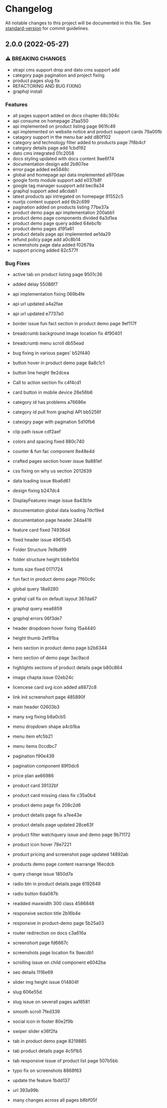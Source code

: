 # Changelog

All notable changes to this project will be documented in this file. See [standard-version](https://github.com/conventional-changelog/standard-version) for commit guidelines.

## 2.0.0 (2022-05-27)


### ⚠ BREAKING CHANGES

* strapi cms support drop and dato cms support add
* category page pagination and project fixing
* product pages slug fix
* REFACTORING AND BUG FIXING
* graphql install

### Features

* all pages support added on docs chapter 68c304c
* api consume on homepage 2faa550
* api implemented on product listing page 961fc49
* api implemented on website notice and product support cards 79a00fb
* catagory support in the menu bar add d80f102
* category and technology filter added to products page 7f8b4cf
* category details page add 1cbd192
* dato cms integrated 01c2058
* docs styling updated with docs content 9ae6f74
* documentation design add 2b807ee
* error page added ee5848c
* global and homepage api data implemented a970dae
* google fonts module support add e037b8f
* google tag manager suupport add bec9a34
* graphql support aded a8cdab1
* latest products api intregated on homepage 91552c5
* nuxtjs content support add 6b2c699
* pagination added on products listing 77be37a
* product demo page api implementation 200abb1
* product demo page components divided 6a3d1ea
* product demo page query added 64ebcfb
* product demo pages d191a61
* product details page api implemented ae1da29
* refund policy page add a0c8b14
* screenshots page data added f02679a
* support pricing added 82c577f


### Bug Fixes

* active tab on product listing page 9501c36
* added delay 55086f7
* api implementation fixing 069b4fe
* api url updated a4a2fae
* api url updated e7737a0
* border issue fun fact section in product demo page 9ef117f
* breadcrumb background image location fix 4f90401
* breadcrumb menu scroll db55ead
* bug fixing in various pages' b52f440
* button hover in product demo page 8a8c1c1
* button line height 9e2dcea
* Call to action section fix c4f4cd1
* card button in mobile device 26e56b6
* category id has problems a76686e
* category id pull from graphql API bb5256f
* cateogry page with pagination 5d10fb6
* clip path issue cdf2aef
* colors and spacing fixed 880c740
* counter & fun fac component 8e48e4d
* crafted pages section hover issue 9a881ef
* css fixing on why us section 2012639
* data loading issue 8ba6d61
* design fixing b247dc4
* DisplayFeatures image issue 8a43b1e
* documentation global data loading 7dcf9e4
* documentation page header 24da419
* feature card fixed 74936d4
* fixed header issue 4961545
* Folder Structure 7e9bd99
* folder structure height bb8e10d
* fonts size fixed 0171724
* fun fact in product demo page 7f60c6c
* global query 18a9280
* grahql call fix on default layout 387da67
* graphql query eea6859
* grqphql errors 06f3de7
* header dropdown hover fixing 15a4440
* height thumb 2ef91ba
* hero section in product demo page b2b6344
* hero section of demo page 3ac9acd
* highlights sections of product details page b80c864
* image chapta issue 02eb24c
* licencese card svg icon added a8872c8
* link init screenshort page 485890f
* main header 02603b3
* many svg fixing b8a0cb5
* menu dropdown shape a4cb1ba
* menu item efc5b21
* menu items 0ccdbc7
* pagination f90e439
* pagination component 89f0dc6
* price plan ae66986
* product card 39132bf
* product card missing class fix c35a0b4
* product demo page fix 208c2d6
* product details page fix a7ee43e
* product details page updated 28ce63f
* product filter watchquery issue and demo page 9b71172
* product icon hover 78e7221
* product pricing and screenshot page updated 14892ab
* products demo page content rearrange 16ecdcb
* query change issue 1850d7a
* radio btn in product details page 6192649
* radio button 6da087b
* readded maxwidth 300 class 4586848
* responsive  section title 2b16b4e
* responsive in product-demo page 5b25a03
* router redirection on docs c3a616a
* screenshort page fd6667c
* screenshots page location fix 9aecdb1
* scrolling issue on child component e6042ba
* seo details 1116e69
* slider img height issue 014804f
* slug 606e55d
* slug issue on severall pages aa18581
* smooth scroll 7fed339
* social icon in footer 80e2f9b
* swiper slider e36f2fa
* tab in product demo page 8219885
* tab product details page 4c5f1b5
* tab responsive issue of product list page 507b5bb
* typo fix on screenshots 8868f63
* update the feature 1bdd137
* url 393a99b


* many changes across all pages b8bf05f
